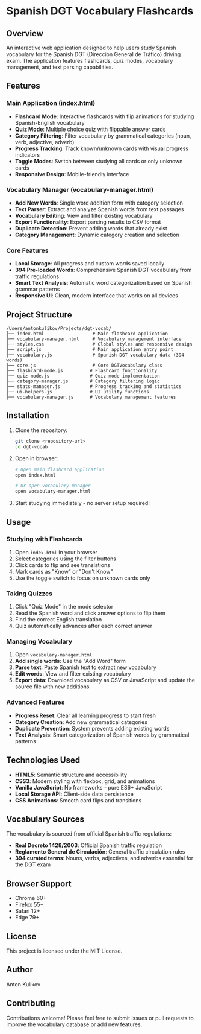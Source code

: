# Spanish DGT Vocabulary Flashcards

## Overview

An interactive web application designed to help users study Spanish vocabulary for the Spanish DGT (Dirección General de Tráfico) driving exam. The application features flashcards, quiz modes, vocabulary management, and text parsing capabilities.

## Features

### Main Application (index.html)

- **Flashcard Mode**: Interactive flashcards with flip animations for studying Spanish-English vocabulary
- **Quiz Mode**: Multiple choice quiz with flippable answer cards
- **Category Filtering**: Filter vocabulary by grammatical categories (noun, verb, adjective, adverb)
- **Progress Tracking**: Track known/unknown cards with visual progress indicators
- **Toggle Modes**: Switch between studying all cards or only unknown cards
- **Responsive Design**: Mobile-friendly interface

### Vocabulary Manager (vocabulary-manager.html)

- **Add New Words**: Single word addition form with category selection
- **Text Parser**: Extract and analyze Spanish words from text passages
- **Vocabulary Editing**: View and filter existing vocabulary
- **Export Functionality**: Export parsing results to CSV format
- **Duplicate Detection**: Prevent adding words that already exist
- **Category Management**: Dynamic category creation and selection

### Core Features

- **Local Storage**: All progress and custom words saved locally
- **394 Pre-loaded Words**: Comprehensive Spanish DGT vocabulary from traffic regulations
- **Smart Text Analysis**: Automatic word categorization based on Spanish grammar patterns
- **Responsive UI**: Clean, modern interface that works on all devices

## Project Structure

```
/Users/antonkulikov/Projects/dgt-vocab/
├── index.html                  # Main flashcard application
├── vocabulary-manager.html     # Vocabulary management interface
├── styles.css                  # Global styles and responsive design
├── script.js                   # Main application entry point
├── vocabulary.js               # Spanish DGT vocabulary data (394 words)
├── core.js                     # Core DGTVocabulary class
├── flashcard-mode.js          # Flashcard functionality
├── quiz-mode.js               # Quiz mode implementation
├── category-manager.js        # Category filtering logic
├── stats-manager.js           # Progress tracking and statistics
├── ui-helpers.js              # UI utility functions
├── vocabulary-manager.js      # Vocabulary management features
```

## Installation

1. Clone the repository:

   ```bash
   git clone <repository-url>
   cd dgt-vocab
   ```

2. Open in browser:

   ```bash
   # Open main flashcard application
   open index.html

   # Or open vocabulary manager
   open vocabulary-manager.html
   ```

3. Start studying immediately - no server setup required!

## Usage

### Studying with Flashcards

1. Open `index.html` in your browser
2. Select categories using the filter buttons
3. Click cards to flip and see translations
4. Mark cards as "Know" or "Don't Know"
5. Use the toggle switch to focus on unknown cards only

### Taking Quizzes

1. Click "Quiz Mode" in the mode selector
2. Read the Spanish word and click answer options to flip them
3. Find the correct English translation
4. Quiz automatically advances after each correct answer

### Managing Vocabulary

1. Open `vocabulary-manager.html`
2. **Add single words**: Use the "Add Word" form
3. **Parse text**: Paste Spanish text to extract new vocabulary
4. **Edit words**: View and filter existing vocabulary
5. **Export data**: Download vocabulary as CSV or JavaScript and update the source file with new additions

### Advanced Features

- **Progress Reset**: Clear all learning progress to start fresh
- **Category Creation**: Add new grammatical categories
- **Duplicate Prevention**: System prevents adding existing words
- **Text Analysis**: Smart categorization of Spanish words by grammatical patterns

## Technologies Used

- **HTML5**: Semantic structure and accessibility
- **CSS3**: Modern styling with flexbox, grid, and animations
- **Vanilla JavaScript**: No frameworks - pure ES6+ JavaScript
- **Local Storage API**: Client-side data persistence
- **CSS Animations**: Smooth card flips and transitions

## Vocabulary Sources

The vocabulary is sourced from official Spanish traffic regulations:

- **Real Decreto 1428/2003**: Official Spanish traffic regulation
- **Reglamento General de Circulación**: General traffic circulation rules
- **394 curated terms**: Nouns, verbs, adjectives, and adverbs essential for the DGT exam

## Browser Support

- Chrome 60+
- Firefox 55+
- Safari 12+
- Edge 79+

## License

This project is licensed under the MIT License.

## Author

Anton Kulikov

## Contributing

Contributions welcome! Please feel free to submit issues or pull requests to improve the vocabulary database or add new features.
